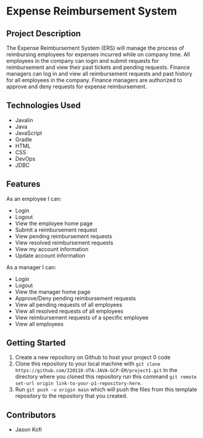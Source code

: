 # Expense Reimbursement System

## Project Description

The Expense Reimbursement System (ERS) will manage the process of reimbursing employees for expenses incurred while on company time. All employees in the company can login and submit requests for reimbursement and view their past tickets and pending requests. Finance managers can log in and view all reimbursement requests and past history for all employees in the company. Finance managers are authorized to approve and deny requests for expense reimbursement.

## Technologies Used

* Javalin
* Java
* JavaScript
* Gradle
* HTML
* CSS
* DevOps
* JDBC

## Features

As an employee I can:
* Login
* Logout
* View the employee home page
* Submit a reimbursement request
* View pending reimbursement requests
* View resolved reimbursement requests
* View my account information
* Update account information 

As a manager I can: 
* Login
* Logout
* View the manager home page
* Approve/Deny pending reimbursement requests
* View all pending requests of all employees 
* View all resolved requests of all employees
* View reimbursement requests of a specific employee
* View all employees

## Getting Started
   
1. Create a new repository on Github to host your project 0 code
2. Clone this repository to your local machine with `git clone https://github.com/220118-UTA-JAVA-GCP-EM/project1.git`
In the directory where you cloned this repository run this command `git remote set-url origin link-to-your-p1-repository-here`. 
3. Run `git push -u origin main` which will push the files from this template repository to the repository that you created.

## Contributors

* Jason Kofi

